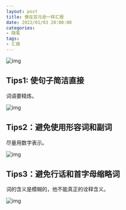 ```yaml
---
layout: post
title: 像在亚马逊一样汇报
date: 2022/01/03 20:00:00
categories:
- 随笔
tags:
- 汇报
---
```


![img](https://pics.naaln.com/blog/2022-01-03-0af0b5.jpeg-basicBlog)

## Tips1: 使句子简洁直接

词语要精炼。

![img](https://pics.naaln.com/blog/2022-01-03-fe9573.jpeg-basicBlog)

## Tips2：避免使用形容词和副词

尽量用数字表示。

![img](https://pics.naaln.com/blog/2022-01-03-b1b810.jpeg-basicBlog)

## Tips3：避免行话和首字母缩略词

词的含义是模糊的，他不能真正的诠释含义。

![img](https://pics.naaln.com/blog/2022-01-03-b3f9f9.jpeg-basicBlog)
